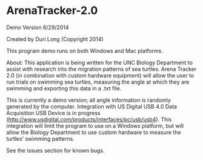 ArenaTracker-2.0
================

Demo Version 6/29/2014

Created by Duri Long (Copyright 2014)

This program demo runs on both Windows and Mac platforms. 

About: 
This application is being written for the UNC Biology Department to assist with research into the migration patterns of sea turtles.  Arena Tracker 2.0 (in combination with custom hardware equipment) will allow the user to run trials on swimming sea turtles, measuring the angle at which they are swimming and exporting this data in a .txt file.  

This is currently a demo version; all angle information is randomly generated by the computer.  Integration with US Digital USB 4.0 Data Acquisition USB Device is in progress (http://www.usdigital.com/products/interfaces/pc/usb/usb4).  This integration will limit the program to use on a Windows platform, but will allow the Biology Department to use custom hardware to measure the turtles’ swimming patterns.  

See the issues section for known bugs. 
